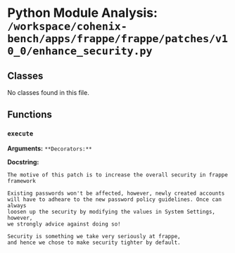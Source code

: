 # Python Module Analysis: `/workspace/cohenix-bench/apps/frappe/frappe/patches/v10_0/enhance_security.py`

## Classes

No classes found in this file.


## Functions

### `execute`
**Arguments:** ``
**Decorators:** ``

**Docstring:**
```
The motive of this patch is to increase the overall security in frappe framework

Existing passwords won't be affected, however, newly created accounts
will have to adheare to the new password policy guidelines. Once can always
loosen up the security by modifying the values in System Settings, however,
we strongly advice against doing so!

Security is something we take very seriously at frappe,
and hence we chose to make security tighter by default.
```

